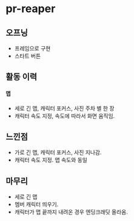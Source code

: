 # pr-reaper

## 오프닝
- 프레임으로 구현
- 스타트 버튼 

## 활동 이력
#### 맵
- 세로 긴 맵, 캐릭터 포커스, 사진 주차 별 한 장
- 캐릭터 속도 지정, 속도에 따라서 화면 움직임. 

## 느낀점
- 가로 긴 맵, 캐릭터 포커스, 사진 지나감. 
- 캐릭터 속도 지정. 맵 속도와 동일

## 마무리
- 세로 긴 맵
- 멤버 캐릭터 띄우기.
- 캐릭터가 맵 끝까지 내려온 경우 엔딩크래딧 올라옴.
